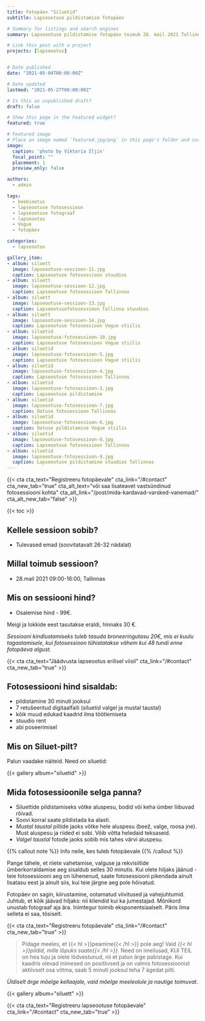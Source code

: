 ```yaml
---
title: Fotopäev "Siluetid"
subtitle: Lapseootuse pildistamise fotopäev

# Summary for listings and search engines
summary: Lapseootuse pildistamise fotopäev toimub 28. mail 2021 Tallinnas

# Link this post with a project
projects: [lapseootus]


# Date published
date: "2021-05-04T00:00:00Z"

# Date updated
lastmod: "2021-05-27T00:00:00Z"

# Is this an unpublished draft?
draft: false

# Show this page in the Featured widget?
featured: true

# Featured image
# Place an image named `featured.jpg/png` in this page's folder and customize its options here.
image:
  caption: 'photo by Viktoria Iljin'
  focal_point: ""
  placement: 1
  preview_only: false

authors:
  - admin

tags:
  - beebiootus
  - lapseootuse fotosessioon
  - lapseootuse fotograaf
  - lapseootus
  - Vogue
  - fotopäev

categories:
  - lapseootus

gallery_item:
- album: siluett
  image: lapseootuse-sessioon-11.jpg
  caption: Lapseootuse fotosessioon stuudios
- album: siluett
  image: lapseootuse-sessioon-12.jpg
  caption: Lapseootuse fotosessioon Tallinnas
- album: siluett
  image: lapseootuse-sessioon-13.jpg
  caption: Lapseootusefotosessioon Tallinna stuudios
- album: siluett
  image: lapseootuse-sessioon-14.jpg
  caption: Lapseootuse fotosessioon Vogue stiilis
- album: siluetid
  image: lapseootuse-fotosessioon-10.jpg
  caption: Lapseootuse fotosessioon Vogue stiilis
- album: siluetid
  image: lapseootuse-fotosessioon-5.jpg
  caption: Lapseootuse fotosessioon Vogue stiilis
- album: siluetid
  image: lapseootuse-fotosessioon-4.jpg
  caption: Lapseootuse fotosessioon Tallinnas
- album: siluetid
  image: lapseootuse-fotosessioon-3.jpg
  caption: Lapseootuse pildistamine 
- album: siluetid
  image: lapseootuse-fotosessioon-7.jpg
  caption: Ootuse fotosessioon Tallinnas
- album: siluetid
  image: lapseootuse-fotosessioon-6.jpg
  caption: Ootuse pildistamine Vogue stiilis
- album: siluetid
  image: lapseootuse-fotosessioon-8.jpg
  caption: Lapseootuse fotosessioon Tallinnas
- album: siluetid
  image: lapseootuse-fotosessioon-9.jpg
  caption: Lapseootuse pildistamine stuudios Tallinnas
---
```

{{< cta cta_text="Registreeru fotopäevale" cta_link="/#contact" cta_new_tab="true" cta_alt_text="või saa lisateavet vastsündinud fotosessiooni kohta" cta_alt_link="/post/mida-kardavad-varsked-vanemad/" cta_alt_new_tab="false" >}}

{{< toc >}}

## Kellele sessioon sobib?
- Tulevased emad (soovitatavalt 26-32 nädalat)

## Millal toimub sessioon?
- 28.mail 2021 09:00-16:00, Tallinnas

## Mis on sessiooni hind?
- Osalemise hind - 99€.

Meigi ja lokkide eest tasutakse eraldi, hinnaks 30 €.
 
_Sessiooni kindlustamiseks tuleb tasuda broneeringutasu 20€, mis ei kuulu tagastamisele, kui fotosessioon tühistatakse vähem kui 48 tundi enne fotopäeva algust._ 
 
{{< cta cta_text="Jäädvusta lapseootus erilisel viisil" cta_link="/#contact" cta_new_tab="true" >}}

## Fotosessiooni hind sisaldab:
- pildistamine 30 minuti jooksul 
- 7 retušeeritud digitaalfaili (siluetid valgel ja mustal taustal) 
- kõik muud edukad kaadrid ilma töötlemiseta
- stuudio rent
- abi poseerimisel

## Mis on Siluet-pilt?

Palun vaadake näiteid. Need on siluetid:

{{< gallery album="siluetid" >}}

## Mida fotosessioonile selga panna?
- Siluettide pildistamiseks võtke aluspesu, bodid või keha ümber liibuvad rõivad.
- Soovi korral saate pildistada ka alasti.
- _Mustal taustal_ piltide jaoks võtke hele aluspesu (beež, valge, roosa jne). Must aluspesu ja riided ei sobi. Võib võtta heledaid teksaseid.
- _Valgel taustal_ fotode jaoks sobib mis tahes värvi aluspesu.

{{% callout note %}}
Info neile, kes tuleb fotopäevale
{{% /callout %}}

Pange tähele, et riiete vahetamise, valguse ja rekvisiitide ümberkorraldamise aeg sisaldub selles 30 minutis.
Kui olete hiljaks jäänud - teie fotosessiooni aeg on lühenenud, saate fotosessiooni pikendada ainult lisatasu eest ja ainult siis, kui teie järgne aeg pole hõivatud.

Fotopäev on sagin, kiirustamine, ootamatud viivitused ja vahejuhtumid. Juhtub, et kõik jäävad hiljaks: nii kliendid kui ka jumestajad. Mõnikord unustab fotograaf aja ära. Inimtegur toimib eksponentsiaalselt. Päris ilma selleta ei saa, tõsiselt.

{{< cta cta_text="Registreeru fotopäevale" cta_link="/#contact" cta_new_tab="true" >}}

> Pidage meeles, et {{< hl >}}peamine{{< /hl >}} pole aeg! Vaid _{{< hl >}}pildid, mille lõpuks saate{{< /hl >}}._ Need on imeilusad, KUI TEIL on hea tuju ja olete lõdvestunud, nii et palun ärge pabistage.
Kui kaadris olevad inimesed on positiivsed ja on valmis fotosessioonist aktiivselt osa võtma, saab 5 minuti jooksul teha 7 ägedat pilti.

_Üldiselt ärge mõelge kellaajale, vaid mõelge meeleolule ja nautige toimuvat._

{{< gallery album="siluett" >}}

{{< cta cta_text="Registreeru lapseootuse fotopäevale" cta_link="/#contact" cta_new_tab="true" >}}